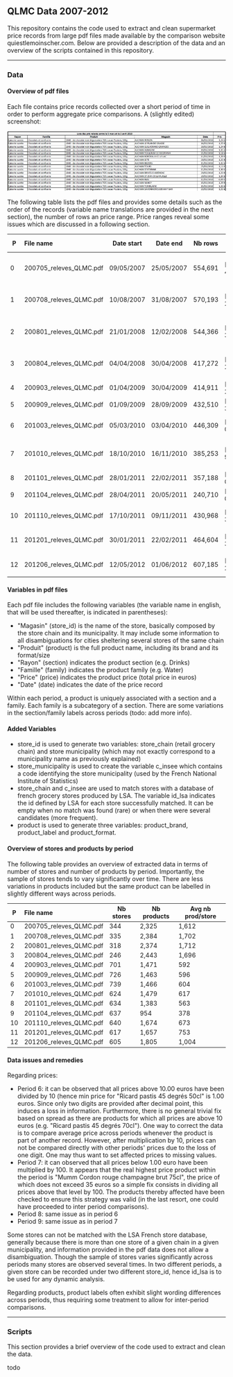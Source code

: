 ## QLMC Data 2007-2012

This repository contains the code used to extract and clean supermarket price records from large pdf files made available by the comparison website quiestlemoinscher.com. Below are provided a description of the data and an overview of the scripts contained in this repository.

--------------------

### Data

#### Overview of pdf files

Each file contains price records collected over a short period of time in order to perform aggregate price comparisons. A (slightly edited) screenshot:

![qlmc_pdf_screenshot](qlmc_pdf_screenshot.jpg)

The following table lists the pdf files and provides some details such as the order of the records (variable name translations are provided in the next section), the number of rows an price range. Price ranges reveal some issues which are discussed in a following section.

|P  | File name                 |  Date start |    Date end |  Nb rows | Price range   | Ordered by                    |
|---|:--------------------------|-------------|-------------|----------|---------------|-------------------------------|
|0  | 200705\_releves\_QLMC.pdf |  09/05/2007 |  25/05/2007 |  554,691 | [0.28; 45.99] | Rayon Famille Produit Magasin |
|1  | 200708\_releves\_QLMC.pdf |  10/08/2007 |  31/08/2007 |  570,193 | [0.25; 26.95] | Rayon Famille Produit Magasin |
|2  | 200801\_releves\_QLMC.pdf |  21/01/2008 |  12/02/2008 |  544,366 | [0.15; 31.52] | Rayon Famille Produit Magasin |
|3  | 200804\_releves\_QLMC.pdf |  04/04/2008 |  30/04/2008 |  417,272 | [0.16; 28.38] | Rayon Famille Produit Magasin |
|4  | 200903\_releves\_QLMC.pdf |  01/04/2009 |  30/04/2009 |  414,911 | [0.36; 22.23] | No order                      |
|5  | 200909\_releves\_QLMC.pdf |  01/09/2009 |  28/09/2009 |  432,510 | [0.30; 31.46] | Magasin Produit               |
|6  | 201003\_releves\_QLMC.pdf |  05/03/2010 |  03/04/2010 |  446,309 | [0.30; 09.99] | Produit Magasin (Chaine)      |
|7  | 201010\_releves\_QLMC.pdf |  18/10/2010 |  16/11/2010 |  385,253 | [1.00; 99.00] | Rayon Famille Produit Magasin |
|8  | 201101\_releves\_QLMC.pdf |  28/01/2011 |  22/02/2011 |  357,188 | [0.37; 09.99] | Rayon                         |
|9  | 201104\_releves\_QLMC.pdf |  28/04/2011 |  20/05/2011 |  240,710 | [0.31; 09.99] | Produit                       |
|10 | 201110\_releves\_QLMC.pdf |  17/10/2011 |  09/11/2011 |  430,968 | [0.16; 35.02] | Rayon Famille Produit         |
|11 | 201201\_releves\_QLMC.pdf |  30/01/2011 |  22/02/2011 |  464,604 | [0.15; 34.99] | Rayon Famille Produit         |
|12 | 201206\_releves\_QLMC.pdf |  12/05/2012 |  01/06/2012 |  607,185 | [0.16; 29.14] | Rayon Famille Produit         |

#### Variables in pdf files

Each pdf file includes the following variables (the variable name in english, that will be used thereafter, is indicated in parentheses):
- "Magasin" (store\_id) is the name of the store, basically composed by the store chain and its municipality. It may include some information to all disambiguations for cities sheltering several stores of the same chain
- "Produit" (product) is the full product name, including its brand and its format/size
- "Rayon" (section) indicates the product section (e.g. Drinks)
- "Famille" (family) indicates the product family (e.g. Water)
- "Price" (price) indicates the product price (total price in euros)
- "Date" (date) indicates the date of the price record

Within each period, a product is uniquely associated with a section and a family. Each family is a subcategory of a section.  There are some variations in the section/family labels across periods (todo: add more info).

#### Added Variables

- store\_id is used to generate two variables: store\_chain (retail grocery chain) and store municipality (which may not exactly correspond to a municipality name as previously explained)
- store\_municipality is used to create the variable c\_insee which contains a code identifying the store municipality (used by the French National Institute of Statistics)
- store\_chain and c\_insee are used to match stores with a database of french grocery stores produced by LSA. The variable id\_lsa indicates the id defined by LSA for each store successfully matched. It can be empty when no match was found (rare) or when there were several candidates (more frequent).
- product is used to generate three variables: product\_brand, product\_label and product\_format.

#### Overview of stores and products by period

The following table provides an overview of extracted data in terms of number of stores and number of products by period. Importantly, the sample of stores tends to vary significantly over time. There are less variations in products included but the same product can be labelled in slightly different ways across periods.


|  P | File name                 |  Nb stores |  Nb products |  Avg nb prod/store |
|----|:--------------------------|------------|--------------|--------------------|
|  0 | 200705\_releves\_QLMC.pdf |        344 |        2,325 |       1,612        |
|  1 | 200708\_releves\_QLMC.pdf |        335 |        2,384 |       1,702        | 
|  2 | 200801\_releves\_QLMC.pdf |        318 |        2,374 |       1,712        | 
|  3 | 200804\_releves\_QLMC.pdf |        246 |        2,443 |       1,696        | 
|  4 | 200903\_releves\_QLMC.pdf |        701 |        1,471 |         592        | 
|  5 | 200909\_releves\_QLMC.pdf |        726 |        1,463 |         596        | 
|  6 | 201003\_releves\_QLMC.pdf |        739 |        1,466 |         604        | 
|  7 | 201010\_releves\_QLMC.pdf |        624 |        1,479 |         617        | 
|  8 | 201101\_releves\_QLMC.pdf |        634 |        1,383 |         563        | 
|  9 | 201104\_releves\_QLMC.pdf |        637 |          954 |         378        | 
| 10 | 201110\_releves\_QLMC.pdf |        640 |        1,674 |         673        | 
| 11 | 201201\_releves\_QLMC.pdf |        617 |        1,657 |         753        | 
| 12 | 201206\_releves\_QLMC.pdf |        605 |        1,805 |       1,004        | 

#### Data issues and remedies

Regarding prices:

- Period 6: it can be observed that all prices above 10.00 euros have been divided by 10 (hence min price for "Ricard pastis 45 degrés 50cl" is 1.00 euros. Since only two digits are provided after decimal point, this induces a loss in information. Furthermore, there is no general trivial fix based on spread as there are products for which all prices are above 10 euros (e.g. "Ricard pastis 45 degrés 70cl"). One way to correct the data is to compare average price across periods whenever the product is part of another record. However, after multiplication by 10, prices can not be compared directly with other periods' prices due to the loss of one digit. One may thus want to set affected prices to missing values.
- Period 7:  it can observed that all prices below 1.00 euro have been multiplied by 100. It appears that the real highest price product within the period is "Mumm Cordon rouge champagne brut 75cl", the price of which does not exceed 35 euros so a simple fix consists in dividing all prices above that level by 100. The products thereby affected have been checked to ensure this strategy was valid (in the last resort, one could have proceeded to inter period comparisons).
- Period 8: same issue as in period 6
- Period 9: same issue as in period 7

Some stores can not be matched with the LSA French store database, generally because there is more than one store of a given chain in a given municipality, and information provided in the pdf data does not allow a disambiguation. Though the sample of stores varies significantly across periods many stores are observed several times. In two different periods, a given store can be recorded under two different store\_id, hence id_lsa is to be used for any dynamic analysis.

Regarding products, product labels often exhibit slight wording differences across periods, thus requiring some treatment to allow for inter-period comparisons.

-------------------

### Scripts

This section provides a brief overview of the code used to extract and clean the data.

todo
